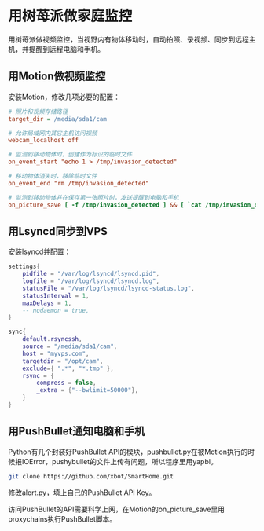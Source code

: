 # 用树苺派做家庭监控


用树苺派做视频监控，当视野内有物体移动时，自动拍照、录视频、同步到远程主机，并提醒到远程电脑和手机。

## 用Motion做视频监控

安装Motion，修改几项必要的配置：

```ini /etc/motion/motion.conf
# 照片和视频存储路径
target_dir = /media/sda1/cam

# 允许局域网内其它主机访问视频
webcam_localhost off

# 监测到移动物体时，创建作为标识的临时文件
on_event_start "echo 1 > /tmp/invasion_detected"

# 移动物体消失时，移除临时文件
on_event_end "rm /tmp/invasion_detected"

# 监测到移动物体并在保存第一张照片时，发送提醒到电脑和手机
on_picture_save [ -f /tmp/invasion_detected ] && [ `cat /tmp/invasion_detected` -gt 0 ] && echo 0 > /tmp/invasion_detected && proxychains /root/SmartHome/script/alert.py -f %f
```

## 用Lsyncd同步到VPS

安装lsyncd并配置：

```lua /etc/lsyncd.conf
settings{
    pidfile = "/var/log/lsyncd/lsyncd.pid",
    logfile = "/var/log/lsyncd/lsyncd.log",
    statusFile = "/var/log/lsyncd/lsyncd-status.log",
    statusInterval = 1,
    maxDelays = 1,
    -- nodaemon = true,
}

sync{
    default.rsyncssh,
    source = "/media/sda1/cam",
    host = "myvps.com",
    targetdir = "/opt/cam",
    exclude={ ".*", "*.tmp" },
    rsync = {
        compress = false,
        _extra = {"--bwlimit=50000"},
    }
}
```

## 用PushBullet通知电脑和手机

Python有几个封装好PushBullet API的模块，pushbullet.py在被Motion执行的时候报IOError，pushybullet的文件上传有问题，所以程序里用yapbl。

```bash
git clone https://github.com/xbot/SmartHome.git
```

修改alert.py，填上自己的PushBullet API Key。

访问PushBullet的API需要科学上网，在Motion的on_picture_save里用proxychains执行PushBullet脚本。

